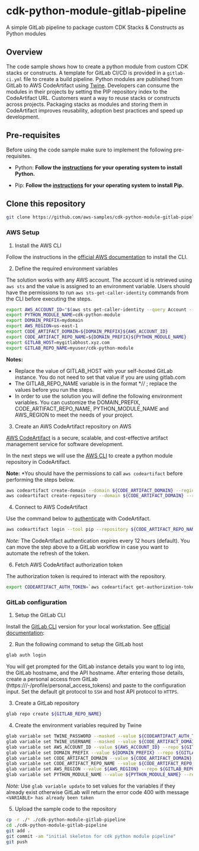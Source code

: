 # cdk-python-module-gitlab-pipeline
A simple GitLab pipeline to package custom CDK Stacks & Constructs as Python modules

## Overview
The code sample shows how to create a python module from custom CDK stacks or constructs. 
A template for GitLab CI/CD is provided in a `gitlab-ci.yml` file to create a build pipeline. Python modules are published from GitLab to AWS CodeArtifact using [Twine](https://docs.gitlab.com/ee/user/packages/pypi_repository/#publish-a-pypi-package-by-using-twine). Developers can consume the modules in their projects by setting the PIP repository index to the CodeArtifact URL. 
Customers want a way to reuse stacks or constructs across projects. Packaging stacks as modules and storing them in CodeArtifact improves reusability,  adoption best practices and speed up development.

## Pre-requisites
Before using the code sample make sure to implement the following pre-requisites. 

* Python: **Follow the [instructions](https://wiki.python.org/moin/BeginnersGuide/Download) for your operating system to install Python.**


* Pip: **Follow the [instructions](https://pip.pypa.io/en/stable/cli/pip_install/) for your operating system to install Pip.**

## Clone this repository

```bash
git clone https://github.com/aws-samples/cdk-python-module-gitlab-pipeline
```
### AWS Setup

1. Install the AWS CLI

Follow the instructions in the [official AWS documentation](https://docs.aws.amazon.com/cli/latest/userguide/getting-started-install.html) to install the CLI.

2. Define the required environment variables

The solution works with any AWS account. The account id is retrieved using `aws sts` and the value is assigned to an environment variable. Users should have the permissions to run `aws sts-get-caller-identity` commands from the CLI before executing the steps. 


```bash
export AWS_ACCOUNT_ID="$(aws sts get-caller-identity --query Account --output text)"
export PYTHON_MODULE_NAME=cdk-python-module 
export DOMAIN_PREFIX=mydomain
export AWS_REGION=us-east-1
export CODE_ARTIFACT_DOMAIN=${DOMAIN_PREFIX}${AWS_ACCOUNT_ID}
export CODE_ARTIFACT_REPO_NAME=${DOMAIN_PREFIX}${PYTHON_MODULE_NAME}
export GITLAB_HOST=mygitlabhost.xyz.com
export GITLAB_REPO_NAME=myuser/cdk-python-module
```

**Notes:** 

* Replace the value of GITLAB_HOST with your self-hosted GitLab instance. You do not need to set that value if you are using gitlab.com
* The GITLAB_REPO_NAME variable is in the format *<OWNER>/<NAMESPACE>/<REPO> ; replace the values before you run the steps. 
* In order to use the solution you will define the following environment variables. You can customize the DOMAIN_PREFIX, CODE_ARTIFACT_REPO_NAME, PYTHON_MODULE_NAME and AWS_REGION to meet the needs of your project.

3. Create an AWS CodeArtifact repository on AWS

[AWS CodeArtifact](https://docs.aws.amazon.com/codeartifact/index.html) is a secure, scalable, and cost-effective artifact management service for software development.

In the next steps we will use the [AWS CLI](https://docs.aws.amazon.com/codeartifact/latest/ug/getting-started-cli.html) to create a python module repository in CodeArtifact. 

**Note:** *You should have the permissions to call `aws codeartifact` before performing the steps below.


```bash
aws codeartifact create-domain --domain ${CODE_ARTIFACT_DOMAIN} --region ${AWS_REGION}
aws codeartifact create-repository --domain ${CODE_ARTIFACT_DOMAIN} --repository ${CODE_ARTIFACT_REPO_NAME} --description "sample repository for python cdk modules" --region ${AWS_REGION}
```

4. Connect to AWS CodeArtifact

Use the command below to [authenticate](https://docs.aws.amazon.com/codeartifact/latest/ug/connect-repo.html) with CodeArtifact. 

```bash
aws codeartifact login --tool pip --repository ${CODE_ARTIFACT_REPO_NAME} --domain ${CODE_ARTIFACT_DOMAIN} --domain-owner ${AWS_ACCOUNT_ID} --region ${AWS_REGION}
```
*Note:* The CodeArtifact authentication expires every 12 hours (default). You can move the step above to a GitLab workflow in case you want to automate the refresh of the token.

6. Fetch AWS CodeArtifact authorization token

The authorization token is required to interact with the repository. 

```bash
export CODEARTIFACT_AUTH_TOKEN=`aws codeartifact get-authorization-token --domain ${CODE_ARTIFACT_DOMAIN} --domain-owner ${AWS_ACCOUNT_ID} --region ${AWS_REGION} --query authorizationToken --output text`
```

### GitLab configuration

1. Setup the GitLab CLI

Install the [GitLab CLI](https://gitlab.com/gitlab-org/cli) version for your local workstation. See [official documentation](https://gitlab.com/gitlab-org/cli#installation): 

2. Run the following command to setup the GitLab host

```bash
glab auth login
```

You will get prompted for the GitLab instance details you want to log into, the GitLab hostname, and the API hostname. After entering those details, create a personal access from GitLab (https://<GITLAB URL>/-/profile/personal_access_tokens) and paste to the configuration input. 
Set the default git protocol to `SSH` and host API protocol to `HTTPS`. 

3. Create a GitLab repository

```bash
glab repo create ${GITLAB_REPO_NAME}
```




4. Create the environment variables required by Twine

```bash
glab variable set TWINE_PASSWORD --masked --value ${CODEARTIFACT_AUTH_TOKEN} --repo ${GITLAB_REPO_NAME}
glab variable set TWINE_USERNAME --masked --value ${CODE_ARTIFACT_DOMAIN} --repo ${GITLAB_REPO_NAME}
glab variable set AWS_ACCOUNT_ID --value ${AWS_ACCOUNT_ID} --repo ${GITLAB_REPO_NAME}
glab variable set DOMAIN_PREFIX --value ${DOMAIN_PREFIX} --repo ${GITLAB_REPO_NAME}
glab variable set CODE_ARTIFACT_DOMAIN --value ${CODE_ARTIFACT_DOMAIN} --repo ${GITLAB_REPO_NAME}
glab variable set CODE_ARTIFACT_REPO_NAME --value ${CODE_ARTIFACT_REPO_NAME} --repo ${GITLAB_REPO_NAME}
glab variable set AWS_REGION --value ${AWS_REGION} --repo ${GITLAB_REPO_NAME}
glab variable set PYTHON_MODULE_NAME --value ${PYTHON_MODULE_NAME} --repo ${GITLAB_REPO_NAME}
```

*Note:* Use `glab variable update` to set values for the variables if they already exist otherwise GitLab will return the error code 400 with message `<VARIABLE> has already been taken`

5. Upload the sample code to the repository

```bash
cp -r ./* ./cdk-python-module-gitlab-pipeline
cd ./cdk-python-module-gitlab-pipeline
git add . 
git commit -am "initial skeleton for cdk python module pipeline"
git push
```